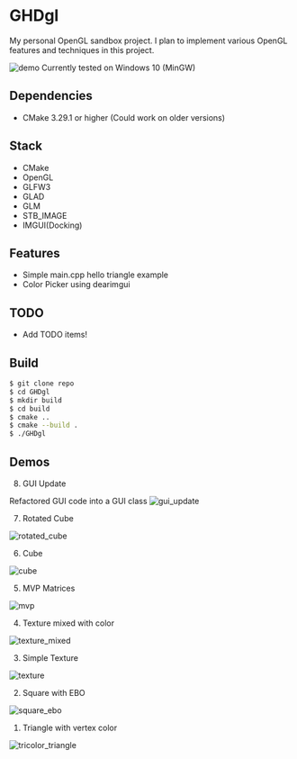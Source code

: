 # GHDgl

My personal OpenGL sandbox project.
I plan to implement various OpenGL features and techniques in this project.

![demo](demo.png)
Currently tested on Windows 10 (MinGW)

## Dependencies

- CMake 3.29.1 or higher (Could work on older versions)

## Stack

- CMake
- OpenGL
- GLFW3
- GLAD
- GLM
- STB_IMAGE
- IMGUI(Docking)

## Features

- Simple main.cpp hello triangle example
- Color Picker using dearimgui

## TODO

- Add TODO items!

## Build

```bash
$ git clone repo
$ cd GHDgl
$ mkdir build
$ cd build
$ cmake ..
$ cmake --build .
$ ./GHDgl
```

## Demos



8. GUI Update

Refactored GUI code into a GUI class
![gui_update](demos/gui_update.png)

7. Rotated Cube

![rotated_cube](demos/rotated_cube.png)

6. Cube

![cube](demos/cube.png)

5. MVP Matrices

![mvp](demos/MVP.png)

4. Texture mixed with color

![texture_mixed](demos/texture_mixed.png)

3. Simple Texture

![texture](demos/texture.png)

2. Square with EBO

![square_ebo](demos/square_ebo.png)

1. Triangle with vertex color

![tricolor_triangle](demos/tricolor_triangle.png)
